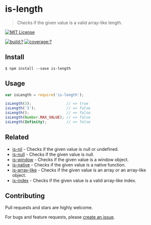 # is-length

> Checks if the given value is a valid array-like length.

[![MIT License](https://img.shields.io/badge/license-MIT_License-green.svg?style=flat-square)](https://github.com/bubkoo/is-length/blob/master/LICENSE)

[![build:?](https://img.shields.io/travis/bubkoo/is-length/master.svg?style=flat-square)](https://travis-ci.org/bubkoo/is-length)
[![coverage:?](https://img.shields.io/coveralls/bubkoo/is-length/master.svg?style=flat-square)](https://coveralls.io/github/bubkoo/is-length)


## Install

```
$ npm install --save is-length 
```


## Usage

```js
var isLength = require('is-length');

isLength(3);                // => true
isLength('3');              // => false
isLength();                 // => false
isLength(Number.MAX_VALUE); // => false
isLength(Infinity);         // => false
```

## Related

- [is-nil](https://github.com/bubkoo/is-nil) - Checks if the given value is null or undefined.
- [is-null](https://github.com/bubkoo/is-null) - Checks if the given value is null.
- [is-window](https://github.com/bubkoo/is-window) - Checks if the given value is a window object.
- [is-native](https://github.com/bubkoo/is-native) - Checks if the given value is a native function.
- [is-array-like](https://github.com/bubkoo/is-array-like) - Checks if the given value is an array or an array-like object.
- [is-index](https://github.com/bubkoo/is-index) - Checks if the given value is a valid array-like index.


## Contributing

Pull requests and stars are highly welcome.

For bugs and feature requests, please [create an issue](https://github.com/bubkoo/is-length/issues/new).
